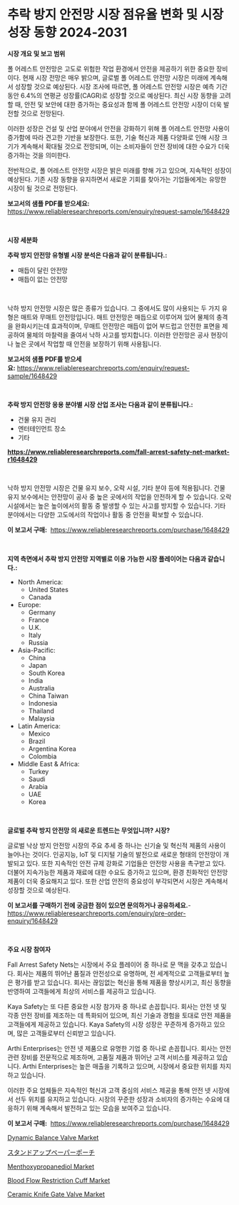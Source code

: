 <p><h1>추락 방지 안전망 시장 점유율 변화 및 시장 성장 동향 2024-2031</h1></p><p><strong>시장 개요 및 보고 범위</strong></p>
<p><p>폴 어레스트 안전망은 고도로 위험한 작업 환경에서 안전을 제공하기 위한 중요한 장비이다. 현재 시장 전망은 매우 밝으며, 글로벌 폴 어레스트 안전망 시장은 미래에 계속해서 성장할 것으로 예상된다. 시장 조사에 따르면, 폴 어레스트 안전망 시장은 예측 기간 동안 6.4%의 연평균 성장률(CAGR)로 성장할 것으로 예상된다. 최신 시장 동향을 고려할 때, 안전 및 보안에 대한 증가하는 중요성과 함께 폴 어레스트 안전망 시장이 더욱 발전할 것으로 전망된다.</p><p>이러한 성장은 건설 및 산업 분야에서 안전을 강화하기 위해 폴 어레스트 안전망 사용이 증가함에 따라 견고한 기반을 보장한다. 또한, 기술 혁신과 제품 다양화로 인해 시장 크기가 계속해서 확대될 것으로 전망되며, 이는 소비자들이 안전 장비에 대한 수요가 더욱 증가하는 것을 의미한다.</p><p>전반적으로, 폴 어레스트 안전망 시장은 밝은 미래를 향해 가고 있으며, 지속적인 성장이 예상된다. 기존 시장 동향을 유지하면서 새로운 기회를 찾아가는 기업들에게는 유망한 시장이 될 것으로 전망된다.</p></p>
<p><strong>보고서의 샘플 PDF를 받으세요:</strong> <a href="https://www.reliableresearchreports.com/enquiry/request-sample/1648429">https://www.reliableresearchreports.com/enquiry/request-sample/1648429</a></p>
<p>&nbsp;</p>
<p><strong>시장 세분화</strong></p>
<p><strong>추락 방지 안전망 유형별 시장 분석은 다음과 같이 분류됩니다.:</strong></p>
<p><ul><li>매듭이 달린 안전망</li><li>매듭이 없는 안전망</li></ul></p>
<p>&nbsp;</p>
<p><p>낙하 방지 안전망 시장은 많은 종류가 있습니다. 그 중에서도 많이 사용되는 두 가지 유형은 매트와 무매트 안전망입니다. 매트 안전망은 매듭으로 이루어져 있어 물체의 충격을 완화시키는데 효과적이며, 무매트 안전망은 매듭이 없어 부드럽고 안전한 표면을 제공하여 물체의 마찰력을 줄여서 낙하 사고를 방지합니다. 이러한 안전망은 공사 현장이나 높은 곳에서 작업할 때 안전을 보장하기 위해 사용됩니다.</p></p>
<p><strong>보고서의 샘플 PDF를 받으세요:</strong>&nbsp;<a href="https://www.reliableresearchreports.com/enquiry/request-sample/1648429">https://www.reliableresearchreports.com/enquiry/request-sample/1648429</a></p>
<p>&nbsp;</p>
<p><strong> 추락 방지 안전망 응용 분야별 시장 산업 조사는 다음과 같이 분류됩니다.:</strong></p>
<p><ul><li>건물 유지 관리</li><li>엔터테인먼트 장소</li><li>기타</li></ul></p>
<p><strong><a href="https://www.reliableresearchreports.com/fall-arrest-safety-net-market-r1648429">https://www.reliableresearchreports.com/fall-arrest-safety-net-market-r1648429</a></strong></p>
<p>&nbsp;</p>
<p><p>낙하 방지 안전망 시장은 건물 유지 보수, 오락 시설, 기타 분야 등에 적용됩니다. 건물 유지 보수에서는 안전망이 공사 중 높은 곳에서의 작업을 안전하게 할 수 있습니다. 오락 시설에서는 높은 높이에서의 활동 중 발생할 수 있는 사고를 방지할 수 있습니다. 기타 분야에서는 다양한 고도에서의 작업이나 활동 중 안전을 확보할 수 있습니다.</p></p>
<p><strong>이 보고서 구매:</strong>&nbsp; <a href="https://www.reliableresearchreports.com/purchase/1648429">https://www.reliableresearchreports.com/purchase/1648429</a></p>
<p>&nbsp;</p>
<p><strong>지역 측면에서 추락 방지 안전망 지역별로 이용 가능한 시장 플레이어는 다음과 같습니다.:</strong></p>
<p><ul>
    <li>
        North America:
        <ul>
            <li>United States</li>
            <li>Canada</li>
        </ul>
    </li>
    <li>
        Europe:
        <ul>
            <li>Germany</li>
            <li>France</li>
            <li>U.K.</li>
            <li>Italy</li>
            <li>Russia</li>
        </ul>
    </li>
    <li>
        Asia-Pacific:
        <ul>
            <li>China</li>
            <li>Japan</li>
            <li>South Korea</li>
            <li>India</li>
            <li>Australia</li>
            <li>China Taiwan</li>
            <li>Indonesia</li>
            <li>Thailand</li>
            <li>Malaysia</li>
        </ul>
    </li>
    <li>
        Latin America:
        <ul>
            <li>Mexico</li>
            <li>Brazil</li>
            <li>Argentina Korea</li>
            <li>Colombia</li>
        </ul>
    </li>
    <li>
        Middle East & Africa:
        <ul>
            <li>Turkey</li>
            <li>Saudi</li>
            <li>Arabia</li>
            <li>UAE</li>
            <li>Korea</li>
        </ul>
    </li>
    </ul></p>
<p>&nbsp;</p>
<p><strong>글로벌 추락 방지 안전망 의 새로운 트렌드는 무엇입니까? 시장?</strong></p>
<p><p>글로벌 낙상 방지 안전망 시장의 주요 추세 중 하나는 신기술 및 혁신적 제품의 사용이 늘어나는 것이다. 인공지능, IoT 및 디지털 기술의 발전으로 새로운 형태의 안전망이 개발되고 있다. 또한 지속적인 안전 규제 강화로 기업들은 안전망 사용을 촉구받고 있다. 더불어 지속가능한 제품과 재료에 대한 수요도 증가하고 있으며, 환경 친화적인 안전망 제품이 더욱 중요해지고 있다. 또한 산업 안전의 중요성이 부각되면서 시장은 계속해서 성장할 것으로 예상된다.</p></p>
<p><strong>이 보고서를 구매하기 전에 궁금한 점이 있으면 문의하거나 공유하세요.</strong>- <a href="https://www.reliableresearchreports.com/enquiry/pre-order-enquiry/1648429">https://www.reliableresearchreports.com/enquiry/pre-order-enquiry/1648429</a></p>
<p>&nbsp;</p>
<p><strong>주요 시장 참여자</strong></p>
<p><p>Fall Arrest Safety Nets는 시장에서 주요 플레이어 중 하나로 문 맥을 갖추고 있습니다. 회사는 제품의 뛰어난 품질과 안전성으로 유명하며, 전 세계적으로 고객들로부터 높은 평가를 받고 있습니다. 회사는 끊임없는 혁신을 통해 제품을 향상시키고, 최신 동향을 반영하여 고객들에게 최상의 서비스를 제공하고 있습니다.</p><p>Kaya Safety는 또 다른 중요한 시장 참가자 중 하나로 손꼽힙니다. 회사는 안전 넷 및 각종 안전 장비를 제조하는 데 특화되어 있으며, 최신 기술과 경험을 토대로 안전 제품을 고객들에게 제공하고 있습니다. Kaya Safety의 시장 성장은 꾸준하게 증가하고 있으며, 많은 고객들로부터 신뢰받고 있습니다.</p><p>Arthi Enterprises는 안전 넷 제품으로 유명한 기업 중 하나로 손꼽힙니다. 회사는 안전 관련 장비를 전문적으로 제조하며, 고품질 제품과 뛰어난 고객 서비스를 제공하고 있습니다. Arthi Enterprises는 높은 매출을 기록하고 있으며, 시장에서 중요한 위치를 차지하고 있습니다. </p><p>이러한 주요 업체들은 지속적인 혁신과 고객 중심의 서비스 제공을 통해 안전 넷 시장에서 선두 위치를 유지하고 있습니다. 시장의 꾸준한 성장과 소비자의 증가하는 수요에 대응하기 위해 계속해서 발전하고 있는 모습을 보여주고 있습니다.</p></p>
<p><strong>이 보고서 구매:</strong>&nbsp;&nbsp;<a href="https://www.reliableresearchreports.com/purchase/1648429">https://www.reliableresearchreports.com/purchase/1648429</a></p>
<p><p><a href="https://github.com/Krish2023na/Market-Research-Report-List-4/blob/main/dynamic-balance-valve-market.md">Dynamic Balance Valve Market</a></p><p><a href="https://github.com/zekaoe592392/Market-Research-Report-List-1/blob/main/593686830804.md">スタンドアップペーパーポーチ</a></p><p><a href="https://issuu.com/reportprime-2/docs/menthoxypropanediol-market-size-2030.pptx">Menthoxypropanediol Market</a></p><p><a href="https://www.linkedin.com/pulse/blood-flow-restriction-cuff-market-research-report-its-klscc?trackingId=Pq5O6e1LC6WdDk1V8EPTsg%3D%3D">Blood Flow Restriction Cuff Market</a></p><p><a href="https://github.com/bmorecock/Market-Research-Report-List-2/blob/main/ceramic-knife-gate-valve-market.md">Ceramic Knife Gate Valve Market</a></p></p>
